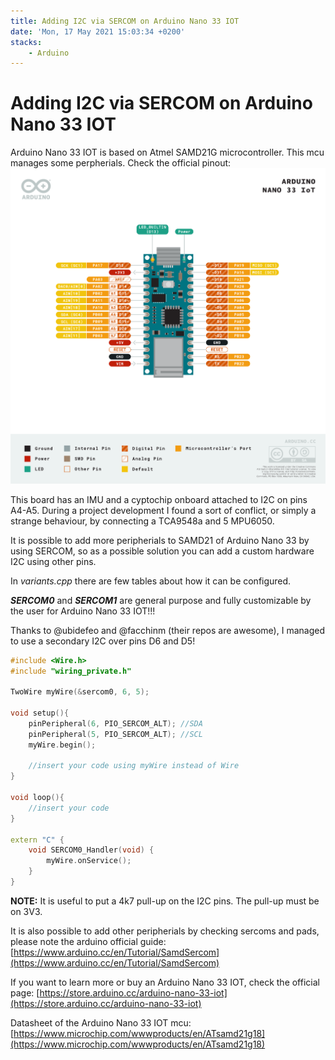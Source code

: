 ```yaml
---
title: Adding I2C via SERCOM on Arduino Nano 33 IOT
date: 'Mon, 17 May 2021 15:03:34 +0200'
stacks:
    - Arduino
---
```


# Adding I2C via SERCOM on Arduino Nano 33 IOT

Arduino Nano 33 IOT is based on Atmel SAMD21G microcontroller.
This mcu manages some perpherials. Check the official pinout:
![Pinout-NANO33IoT_latest](../.geeks-diary/assets/Pinout-NANO33IoT_latest.png)

This board has an IMU and a cyptochip onboard attached to I2C on pins A4-A5. During a project development I found a sort of conflict, or simply a strange behaviour, by connecting a TCA9548a and 5 MPU6050.

It is possible to add more peripherials to SAMD21 of Arduino Nano 33 by using SERCOM, so as a possible solution you can add a custom hardware I2C using other pins.

In *variants.cpp* there are few tables about how it can be configured.

***SERCOM0*** and ***SERCOM1*** are general purpose and fully customizable by the user for Arduino Nano 33 IOT!!!

Thanks to @ubidefeo and @facchinm (their repos are awesome), I managed to use a secondary I2C over pins D6 and D5!


```cpp
#include <Wire.h>
#include "wiring_private.h"

TwoWire myWire(&sercom0, 6, 5);

void setup(){
	pinPeripheral(6, PIO_SERCOM_ALT); //SDA
	pinPeripheral(5, PIO_SERCOM_ALT); //SCL
    myWire.begin();
    
    //insert your code using myWire instead of Wire
}

void loop(){
    //insert your code
}

extern "C" {
	void SERCOM0_Handler(void) {
  		myWire.onService();
	}
}
```


**NOTE:** It is useful to put a 4k7 pull-up on the I2C pins. The pull-up must be on 3V3.

It is also possible to add other peripherials by checking sercoms and pads, please note the arduino official guide:
[https://www.arduino.cc/en/Tutorial/SamdSercom](https://www.arduino.cc/en/Tutorial/SamdSercom)

If you want to learn more or buy an Arduino Nano 33 IOT, check the official page:
[https://store.arduino.cc/arduino-nano-33-iot](https://store.arduino.cc/arduino-nano-33-iot)

Datasheet of the Arduino Nano 33 IOT mcu:
[https://www.microchip.com/wwwproducts/en/ATsamd21g18](https://www.microchip.com/wwwproducts/en/ATsamd21g18)







